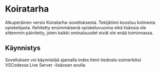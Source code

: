 # Koiratarha

Alkuperäinen versio Koiratarha-sovelluksesta. Tekijätiimi koostuu kolmesta opiskelijasta. Kehitetty ensimmäisenä opiskeluvuonna eikä lisäosia ole sittemmin päivitetty, joten kaikki ominaisuudet eivät ole enää toiminnassa.

## Käynnistys

Sovelluksen voi käynnistää ajamalla index.html-tiedosto esimerkiksi VSCodessa Live Server -lisäosan avulla.